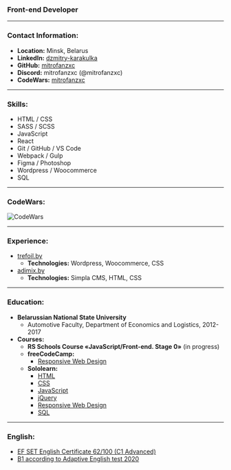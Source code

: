 ### Front-end Developer

----

### Contact Information:

* **Location:** Minsk, Belarus
* **LinkedIn:** [dzmitry-karakulka](https://www.linkedin.com/in/dzmitry-karakulka/)
* **GitHub:** [mitrofanzxc](https://github.com/mitrofanzxc)
* **Discord:** mitrofanzxc (@mitrofanzxc)
* **CodeWars:** [mitrofanzxc](https://www.codewars.com/users/mitrofanzxc)

----

### Skills:

* HTML / CSS
* SASS / SCSS
* JavaScript
* React
* Git / GitHub / VS Code
* Webpack / Gulp
* Figma / Photoshop
* Wordpress / Woocommerce
* SQL

----

### CodeWars:

![CodeWars](https://www.codewars.com/users/mitrofanzxc/badges/large)

----

### Experience:

* [trefoil.by](https://www.trefoil.by)
  * **Technologies:** Wordpress, Woocommerce, CSS
* [adimix.by](https://adimix.by)
  * **Technologies:** Simpla CMS, HTML, CSS

----

### Education:

* **Belarussian National State University**
  * Automotive Faculty, Department of Economics and Logistics, 2012-2017
* **Courses:**
  * **RS Schools Course «JavaScript/Front-end. Stage 0»** (in progress)
  * **freeCodeCamp:**
    * [Responsive Web Design](https://www.freecodecamp.org/certification/mitrofanzxc/responsive-web-design)
  * **Sololearn:**
    * [HTML](https://www.sololearn.com/Certificate/1014-24283992/jpg)
    * [CSS](https://www.sololearn.com/Certificate/1023-24283992/jpg)
    * [JavaScript](https://www.sololearn.com/certificates/course/en/24283992/1024/landscape/png)
    * [jQuery](https://www.sololearn.com/Certificate/1082-24283992/jpg)
    * [Responsive Web Design](https://www.sololearn.com/Certificate/1162-24283992/jpg)
    * [SQL](https://www.sololearn.com/certificates/course/en/24283992/1060/landscape/png)

----

### English:

* [EF SET English Certificate 62/100 (C1 Advanced)](https://www.efset.org/cert/xmuzdG)
* [B1 according to Adaptive English test 2020](https://examinator.epam.com/Main/PersonalAssignments/252515)
